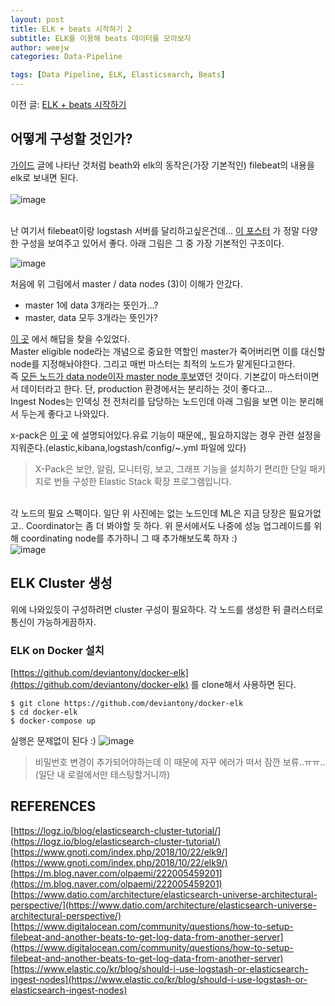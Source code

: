 ```yaml
---
layout: post
title: ELK + beats 시작하기 2
subtitle: ELK를 이용해 beats 데이터를 모아보자 
author: weejw
categories: Data-Pipeline

tags: [Data Pipeline, ELK, Elasticsearch, Beats]
---
```


이전 글: [ELK + beats 시작하기](https://weejw.github.io/data/pipeline/2022/03/18/pipeline-%ED%98%BC%EC%9E%90-%EA%B5%AC%EC%B6%95%ED%95%B4%EB%B3%B4%EA%B8%B0.html)

## 어떻게 구성할 것인가?

[가이드](https://www.elastic.co/guide/en/beats/libbeat/6.1/getting-started.html) 글에 나타난 것처럼 beath와 elk의 동작은(가장 기본적인) filebeat의 내용을 elk로 보내면 된다.<br><br>
![image](https://user-images.githubusercontent.com/33684393/159425922-6b05e02d-83d6-47d8-b530-fe7bc4189674.png)

<br>난 여기서 filebeat이랑 logstash 서버를 달리하고싶은건데...
[이 포스터](https://www.elastic.co/kr/blog/small-medium-or-large-scaling-elasticsearch-and-evolving-the-elastic-stack-to-fit) 가 정말 다양한 구성을 보여주고 있어서 좋다. 
아래 그림은 그 중 가장 기본적인 구조이다.<br>

![image](https://user-images.githubusercontent.com/33684393/159427548-0b92c098-5885-4692-81b6-864aaa4b96b7.png) <br>

처음에 위 그림에서 master / data nodes (3)이 이해가 안갔다. 
* master 1에 data 3개라는 뜻인가...?
* master, data 모두 3개라는 뜻인가?

[이 곳](https://esbook.kimjmin.net/03-cluster/3.3-master-and-data-nodes) 에서 해답을 찾을 수있었다.<br>
Master eligible node라는 개념으로 중요한 역할인 master가 죽어버리면 이를 대신할 node를 지정해놔야한다. 그리고 매번 마스터는 최적의 노드가 맡게된다고한다.<br>
즉 <u> 모든 노드가 data node이자 master node 후보</u>였던 것이다. 기본값이 마스터이면서 데이터라고 한다. 단, production 환경에서는 분리하는 것이 좋다고...<br>
Ingest Nodes는 인덱싱 전 전처리를 담당하는 노드인데 아래 그림을 보면 이는 분리해서 두는게 좋다고 나와있다.<br>

x-pack은 [이 곳](https://www.elastic.co/guide/kr/x-pack/current/xpack-introduction.html) 에 설명되어있다.유료 기능이 때문에,, 필요하지않는 경우 관련 설정을 지워준다.(elastic,kibana,logstash/config/~.yml 파일에 있다)
>X-Pack은 보안, 알림, 모니터링, 보고, 그래프 기능을 설치하기 편리한 단일 패키지로 번들 구성한 Elastic Stack 확장 프로그램입니다.


<br>각 노드의 필요 스팩이다. 일단 위 사진에는 없는 노드인데 ML은 지금 당장은 필요가없고.. Coordinator는 좀 더 봐야할 듯 하다. 위 문서에서도 나중에 성능 업그레이드를 위해 coordinating node를 추가하니 그 때 추가해보도록 하자 :)<br>
![image](https://user-images.githubusercontent.com/33684393/159436319-c5ab7546-2d7e-4920-90af-9b84e7f91ca8.png)

## ELK Cluster 생성
위에 나와있듯이 구성하려면 cluster 구성이 필요하다. 각 노드를 생성한 뒤 클러스터로 통신이 가능하게끔하자.

### ELK on Docker 설치
[https://github.com/deviantony/docker-elk](https://github.com/deviantony/docker-elk) 를 clone해서 사용하면 된다.
```shell
$ git clone https://github.com/deviantony/docker-elk
$ cd docker-elk
$ docker-compose up
```

실행은 문제없이 된다 :)
![image](https://user-images.githubusercontent.com/33684393/159443524-4b15714c-01c0-4212-89f2-e62bd185c91d.png)

> 비밀번호 변경이 추가되어야하는데 이 때문에 자꾸 에러가 떠서 잠깐 보류..ㅠㅠ..(일단 내 로컬에서만 테스팅할거니까)



## REFERENCES
[https://logz.io/blog/elasticsearch-cluster-tutorial/](https://logz.io/blog/elasticsearch-cluster-tutorial/) <br>
[https://www.gnoti.com/index.php/2018/10/22/elk9/](https://www.gnoti.com/index.php/2018/10/22/elk9/) <br>
[https://m.blog.naver.com/olpaemi/222005459201](https://m.blog.naver.com/olpaemi/222005459201) <br>
[https://www.datio.com/architecture/elasticsearch-universe-architectural-perspective/](https://www.datio.com/architecture/elasticsearch-universe-architectural-perspective/) <br> 
[https://www.digitalocean.com/community/questions/how-to-setup-filebeat-and-another-beats-to-get-log-data-from-another-server](https://www.digitalocean.com/community/questions/how-to-setup-filebeat-and-another-beats-to-get-log-data-from-another-server) <br>
[https://www.elastic.co/kr/blog/should-i-use-logstash-or-elasticsearch-ingest-nodes](https://www.elastic.co/kr/blog/should-i-use-logstash-or-elasticsearch-ingest-nodes)



